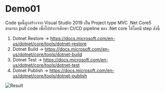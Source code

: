 # Demo01
Code ชุดนี้ถูกสร้างจาก Visual Studio 2019 เป็น Project type MVC .Net Core5 สามารถ pull code เพื่อไปทำการศึกษา CI/CD pipeline ของ .Net core ได้โดยมี step ดังนี้
1. Dotnet Restore -> https://docs.microsoft.com/en-us/dotnet/core/tools/dotnet-restore
2. Dotnet Build -> https://docs.microsoft.com/en-us/dotnet/core/tools/dotnet-build
3. Dotnet Test -> https://docs.microsoft.com/en-us/dotnet/core/tools/dotnet-test
4. Dotnet Publish -> https://docs.microsoft.com/en-us/dotnet/core/tools/dotnet-publish

![Result](https://user-images.githubusercontent.com/82997996/162128264-95136a06-fc06-4107-818c-1d652b032039.JPG)
